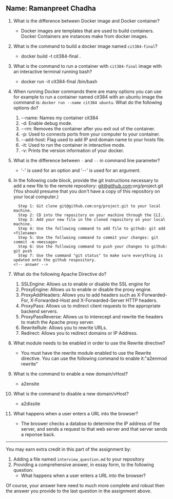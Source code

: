 ## Name: Ramanpreet Chadha                                  <!-- answer -->

1. What is the difference between Docker image and Docker container?
    *  Docker images are templates that are used to build containers. Docker Containers are instances make from docker images.                                                <!-- answer -->

2. What is the command to build a docker image named `cit384-final`?
    * docker build -t cit384-final .                                                 <!-- answer -->

3. What is the command to run a container with `cit384-final` image with an interactive terminal running bash?
    *  docker run -it cit384-final /bin/bash                                                <!-- answer -->

4. When running Docker commands there are many options you can use for example to run a container named cit384 with an ubuntu image the command is: `docker run --name cit384 ubuntu`. What do the following options do? 
   1. --name: Names my container cit384
   2. -d:  Enable debug mode.                                             <!-- answer -->
   3. --rm: Removes the container after you exit out of the container.                                            <!-- answer -->
   4. -p:  Used to connects ports from your computer to your container.                                             <!-- answer -->
   5. --add-host:  Flag used to add IP and domain name to your hosts file.                                     <!-- answer -->
   6. -it:  Used to run the container in interactive mode.                                            <!-- answer -->
   7. -v:   Prints the version information of your docker.                                            <!-- answer -->

5. What is the difference between `-` and `--` in command line parameter?
    *  '-' is used for an option and '--' is used for an argument.                                                 <!-- answer -->

6. In the following code block, provide the git instructions necessary to add a new file to the remote repository: git@github.com:org/project.git (You should presume that you don't have a copy of this repository on your local computer.)
   ```
     Step 1: Git clone git@github.com:org/project.git to your local machine.
     Step 2: CD into the repository on your machine through the CLI.
     Step 3: Add your new file in the cloned repository on your local machine.
     Step 4: Use the following command to add file to github: git add <filename>
     Step 5: Use the follwoing command to commit your changes: git commit -m <message>
     Step 6: Use the following command to push your changes to github: git push
     Step 7: Use the command "git status" to make sure everything is updated onto the github respository.                                                   <!-- answer -->
   ```
   <!-- You many add any number of lines in the above code block that you need. -->

7. What do the following Apache Directive do?
   1. SSLEngine: Allows us to enable or disable the SSL engine for 
   2. ProxyEngine: Allows us to enable or disable the proxy engine.                                     <!-- answer -->
   3. ProxyAddHeaders: Allows you to add headers such as X-Forwarded-For, X-Forwarded-Host and X-Forwarded-Server HTTP headers.                                 <!-- answer -->
   4. ProxyPass: Allows us to mdirect client requests to the appropriate backend servers.                                      <!-- answer -->
   5. ProxyPassReverse: Allows us to interecept and rewrite the headers to match the Apache proxy server.                               <!-- answer -->
   6. RewriteRule: Allows you to rewrite URLs.                                     <!-- answer -->
   7. Redirect: Allows you to redirect domains or IP Address.                                        <!-- answer -->

8. What module needs to be enabled in order to use the Rewrite directive?
    *  You must have the rewrite module enabled to use the Rewrite directive. You can use the following command to enable it:"a2enmod rewrite"                                               <!-- answer -->
9. What is the command to enable a new domain/vHost?
    *  a2ensite <vHost file name>                                                <!-- answer -->

10. What is the command to disable a new domain/vHost?
    *  a2dissite <vHost file name>                                                <!-- answer -->

11. What happens when a user enters a URL into the browser?
    *  The broswer checks a databse to determine the IP address of the server, and sends a request to that web server and that server sends a reponse back.                                           <!-- answer -->

---
You may earn extra credit in this part of the assignment by: 
   1. Adding a file named ``interview_question.md`` to your repository
   2. Providing a comprehensive answer, in essay form, to the following question:
      * What happens when a user enters a URL into the browser?

Of course, your answer here need to much more complete and robust then the answer you provide to the last question in the assignment above.
